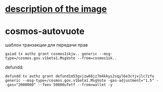 # [description of the image](http://images.ctfassets.net/sdlntm3tthp6/7Cf5lkx5Im0dFjRg3vOsI5/988e6ee4ca30f708f0b6bf4ab91a2493/bravenewcoin-cosmos-atom-banner.jpg)

# cosmos-autovuote
шаблон транзакции для передачи прав
```
gaiad tx authz grant cosmos1skjw.. generic --msg-type=/cosmos.gov.v1beta1.MsgVote --from=cosmos1sk..
```
defundd:
```
defundd tx authz grant defund1m53gvjzw68jz7m4kkys2sqyl6e3ctjvjlc7zfu generic --msg-type=/cosmos.gov.v1beta1.MsgVote -gas-adjustment="1.5" --gas="2000000" --fees 50000ufetf --from=wallet -y
```
